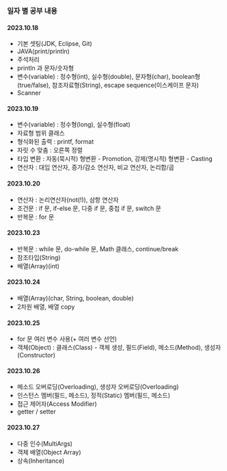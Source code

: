 ### 일자 별 공부 내용

#### 2023.10.18
   -  기본 셋팅(JDK, Eclipse, Git)
   -  JAVA(print/println)
   -  주석처리
   -  println 과 문자/숫자형
   -  변수(variable) : 정수형(int), 실수형(double), 문자형(char), boolean형(true/false), 참조자료형(String), escape sequence(이스케이프 문자)
   -  Scanner

#### 2023.10.19
   - 변수(variable) : 정수형(long), 실수형(float)
   - 자료형 범위 클래스
   - 형식화된 출력 : printf, format
   - 자릿 수 맞춤 : 오른쪽 정렬
   - 타입 변환 : 자동(묵시적) 형변환 - Promotion, 강제(명시적) 형변환 - Casting
   - 연산자 : 대입 연산자, 증가/감소 연산자, 비교 연산자, 논리합/곱

#### 2023.10.20
   - 연산자 : 논리연산자(not(!)), 삼항 연산자
   - 조건문 : if 문, if-else 문, 다중 if 문, 중첩 if 문, switch 문
   - 반복문 : for 문

#### 2023.10.23
   - 반복문 : while 문, do-while 문, Math 클래스, continue/break
   - 참조타입(String)
   - 배열(Array)(int)

#### 2023.10.24
   - 배열(Array)(char, String, boolean, double)
   - 2차원 배열, 배열 copy

#### 2023.10.25
   - for 문 여러 변수 사용(+ 여러 변수 선언)
   - 객체(Object) : 클래스(Class) - 객체 생성, 필드(Field), 메소드(Method), 생성자(Constructor)

#### 2023.10.26
   - 메소드 오버로딩(Overloading), 생성자 오버로딩(Overloading)
   - 인스턴스 멤버(필드, 메소드), 정적(Static) 멤버(필드, 메소드)
   - 접근 제어자(Access Modifier)
   - getter / setter

#### 2023.10.27
   - 다중 인수(MultiArgs)
   - 객체 배열(Object Array)
   - 상속(Inheritance)
